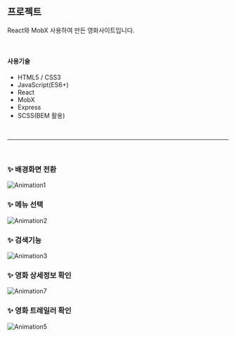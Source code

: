 ## 프로젝트
React와 MobX 사용하여 만든 영화사이트입니다.

<br />

#### 사용기술
- HTML5 / CSS3
- JavaScript(ES6+)
- React
- MobX
- Express
- SCSS(BEM 활용)

<br />
<hr />
<br />


### ✨ 배경화면 전환
![Animation1](https://user-images.githubusercontent.com/29578054/122947939-7cb96c00-d3b5-11eb-98b2-40f406feb3ce.gif)


### ✨ 메뉴 선택
![Animation2](https://user-images.githubusercontent.com/29578054/122947661-4aa80a00-d3b5-11eb-8735-fc69cb3d4295.gif)


### ✨ 검색기능
![Animation3](https://user-images.githubusercontent.com/29578054/122947734-598ebc80-d3b5-11eb-8748-ccde8aca00b2.gif)


### ✨ 영화 상세정보 확인
![Animation7](https://user-images.githubusercontent.com/29578054/122950098-26e5c380-d3b7-11eb-934a-ee8bc8b494ea.gif)


### ✨ 영화 트레일러 확인
![Animation5](https://user-images.githubusercontent.com/29578054/122950212-3d8c1a80-d3b7-11eb-8a63-cca4ecfa01bc.gif)




